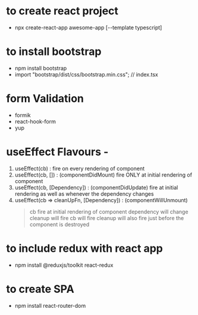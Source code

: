 # to create react project

- npx create-react-app awesome-app [--template typescript]

# to install bootstrap

- npm install bootstrap
- import "bootstrap/dist/css/bootstrap.min.css"; // index.tsx

# form Validation

- formik
- react-hook-form
- yup

# useEffect Flavours -

1. useEffect(cb) : fire on every rendering of component
2. useEffect(cb, []) : (componentDidMount) fire ONLY at initial rendering of component
3. useEffect(cb, [Dependency]) : (componentDidUpdate) fire at initial rendering as well as whenever the dependency changes
4. useEffect(cb => cleanUpFn, [Dependency]) : (componentWillUnmount)
   > cb fire at initial rendering of component
   > dependency will change
   > cleanup will fire
   > cb will fire
   > cleanup will also fire just before the component is destroyed

# to include redux with react app

- npm install @reduxjs/toolkit react-redux

# to create SPA

- npm install react-router-dom
